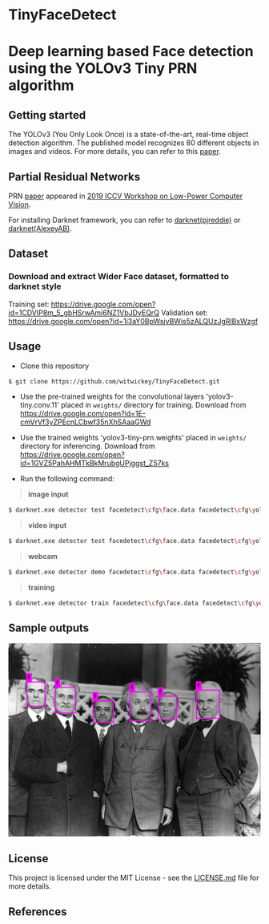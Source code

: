# TinyFaceDetect

# Deep learning based Face detection using the YOLOv3 Tiny PRN algorithm

## Getting started

The YOLOv3 (You Only Look Once) is a state-of-the-art, real-time object detection algorithm. The published model recognizes 80 different objects in images and videos. For more details, you can refer to this [paper](https://pjreddie.com/media/files/papers/YOLOv3.pdf).

## Partial Residual Networks
PRN [paper](https://github.com/WongKinYiu/PartialResidualNetworks/blob/master/pdf/iccvw-prn.pdf) appeared in [2019 ICCV Workshop on Low-Power Computer Vision](https://rebootingcomputing.ieee.org/lpirc).

For installing Darknet framework, you can refer to [darknet(pjreddie)](https://github.com/pjreddie/darknet) or [darknet(AlexeyAB)](https://github.com/AlexeyAB/darknet).

## Dataset
### Download and extract Wider Face dataset, formatted to darknet style
Training set: https://drive.google.com/open?id=1CDVIP8m_5_gbHSrwAmi6NZ1VbJDyEQrQ
Validation set: https://drive.google.com/open?id=1i3aY0BpWsjvBWis5zALQUzJgRlBxWzgf


## Usage

* Clone this repository
```bash
$ git clone https://github.com/witwickey/TinyFaceDetect.git
```

* Use the pre-trained weights for the convolutional layers 'yolov3-tiny.conv.11' placed in `weights/` directory for training. Download from https://drive.google.com/open?id=1E-cmVrVf3yZPEcnLCbwf35nXhSAaaGWd
	
* Use the trained weights 'yolov3-tiny-prn.weights' placed in `weights/` directory for inferencing. Download from https://drive.google.com/open?id=1GVZ5PahAHMTkBkMrubgUPjggst_Z57ks

* Run the following command:

>**image input**
```bash
$ darknet.exe detector test facedetect\cfg\face.data facedetect\cfg\yolov3-tiny-prn.cfg facedetect\weights\yolov3-tiny-prn_last.weights -ext_output facedect\samples\einstein_and_others.jpg
```

>**video input**
```bash
$ darknet.exe detector test facedetect\cfg\face.data facedetect\cfg\yolov3-tiny-prn.cfg facedetect\weights\yolov3-tiny-prn_last.weights -i 0 -ext_output input.mp4
```

>**webcam**
```bash
$ darknet.exe detector demo facedetect\cfg\face.data facedetect\cfg\yolov3-tiny-prn.cfg facedetect\weights\yolov3-tiny-prn_last.weights -c 0
```

>**training**
```bash
$ darknet.exe detector train facedetect\cfg\face.data facedetect\cfg\yolov3-tiny-prn.cfg facedetect\weights\yolov3-tiny.conv.11
```

## Sample outputs

![Imgur](assets/predictions.jpg)

## License

This project is licensed under the MIT License - see the [LICENSE.md](LICENSE.md) file for more details.

## References

